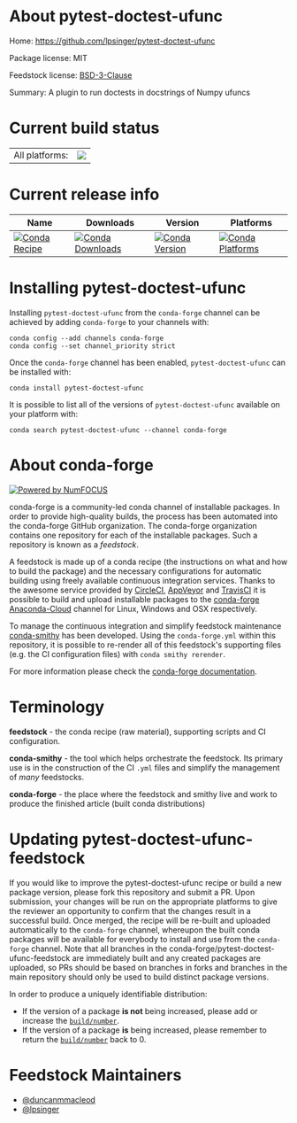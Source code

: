 About pytest-doctest-ufunc
==========================

Home: https://github.com/lpsinger/pytest-doctest-ufunc

Package license: MIT

Feedstock license: [BSD-3-Clause](https://github.com/conda-forge/pytest-doctest-ufunc-feedstock/blob/master/LICENSE.txt)

Summary: A plugin to run doctests in docstrings of Numpy ufuncs

Current build status
====================


<table><tr><td>All platforms:</td>
    <td>
      <a href="https://dev.azure.com/conda-forge/feedstock-builds/_build/latest?definitionId=14061&branchName=master">
        <img src="https://dev.azure.com/conda-forge/feedstock-builds/_apis/build/status/pytest-doctest-ufunc-feedstock?branchName=master">
      </a>
    </td>
  </tr>
</table>

Current release info
====================

| Name | Downloads | Version | Platforms |
| --- | --- | --- | --- |
| [![Conda Recipe](https://img.shields.io/badge/recipe-pytest--doctest--ufunc-green.svg)](https://anaconda.org/conda-forge/pytest-doctest-ufunc) | [![Conda Downloads](https://img.shields.io/conda/dn/conda-forge/pytest-doctest-ufunc.svg)](https://anaconda.org/conda-forge/pytest-doctest-ufunc) | [![Conda Version](https://img.shields.io/conda/vn/conda-forge/pytest-doctest-ufunc.svg)](https://anaconda.org/conda-forge/pytest-doctest-ufunc) | [![Conda Platforms](https://img.shields.io/conda/pn/conda-forge/pytest-doctest-ufunc.svg)](https://anaconda.org/conda-forge/pytest-doctest-ufunc) |

Installing pytest-doctest-ufunc
===============================

Installing `pytest-doctest-ufunc` from the `conda-forge` channel can be achieved by adding `conda-forge` to your channels with:

```
conda config --add channels conda-forge
conda config --set channel_priority strict
```

Once the `conda-forge` channel has been enabled, `pytest-doctest-ufunc` can be installed with:

```
conda install pytest-doctest-ufunc
```

It is possible to list all of the versions of `pytest-doctest-ufunc` available on your platform with:

```
conda search pytest-doctest-ufunc --channel conda-forge
```


About conda-forge
=================

[![Powered by NumFOCUS](https://img.shields.io/badge/powered%20by-NumFOCUS-orange.svg?style=flat&colorA=E1523D&colorB=007D8A)](http://numfocus.org)

conda-forge is a community-led conda channel of installable packages.
In order to provide high-quality builds, the process has been automated into the
conda-forge GitHub organization. The conda-forge organization contains one repository
for each of the installable packages. Such a repository is known as a *feedstock*.

A feedstock is made up of a conda recipe (the instructions on what and how to build
the package) and the necessary configurations for automatic building using freely
available continuous integration services. Thanks to the awesome service provided by
[CircleCI](https://circleci.com/), [AppVeyor](https://www.appveyor.com/)
and [TravisCI](https://travis-ci.com/) it is possible to build and upload installable
packages to the [conda-forge](https://anaconda.org/conda-forge)
[Anaconda-Cloud](https://anaconda.org/) channel for Linux, Windows and OSX respectively.

To manage the continuous integration and simplify feedstock maintenance
[conda-smithy](https://github.com/conda-forge/conda-smithy) has been developed.
Using the ``conda-forge.yml`` within this repository, it is possible to re-render all of
this feedstock's supporting files (e.g. the CI configuration files) with ``conda smithy rerender``.

For more information please check the [conda-forge documentation](https://conda-forge.org/docs/).

Terminology
===========

**feedstock** - the conda recipe (raw material), supporting scripts and CI configuration.

**conda-smithy** - the tool which helps orchestrate the feedstock.
                   Its primary use is in the construction of the CI ``.yml`` files
                   and simplify the management of *many* feedstocks.

**conda-forge** - the place where the feedstock and smithy live and work to
                  produce the finished article (built conda distributions)


Updating pytest-doctest-ufunc-feedstock
=======================================

If you would like to improve the pytest-doctest-ufunc recipe or build a new
package version, please fork this repository and submit a PR. Upon submission,
your changes will be run on the appropriate platforms to give the reviewer an
opportunity to confirm that the changes result in a successful build. Once
merged, the recipe will be re-built and uploaded automatically to the
`conda-forge` channel, whereupon the built conda packages will be available for
everybody to install and use from the `conda-forge` channel.
Note that all branches in the conda-forge/pytest-doctest-ufunc-feedstock are
immediately built and any created packages are uploaded, so PRs should be based
on branches in forks and branches in the main repository should only be used to
build distinct package versions.

In order to produce a uniquely identifiable distribution:
 * If the version of a package **is not** being increased, please add or increase
   the [``build/number``](https://docs.conda.io/projects/conda-build/en/latest/resources/define-metadata.html#build-number-and-string).
 * If the version of a package **is** being increased, please remember to return
   the [``build/number``](https://docs.conda.io/projects/conda-build/en/latest/resources/define-metadata.html#build-number-and-string)
   back to 0.

Feedstock Maintainers
=====================

* [@duncanmmacleod](https://github.com/duncanmmacleod/)
* [@lpsinger](https://github.com/lpsinger/)

